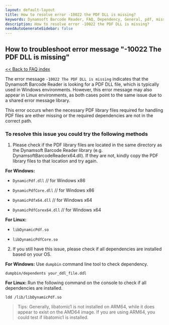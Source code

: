 ```yaml
---
layout: default-layout
title: How to resolve error -10022 the PDF DLL is missing?
keywords: Dynamsoft Barcode Reader, FAQ, Dependency, General, pdf, missing
description: How to resolve error -10022 the PDF DLL is missing?
needAutoGenerateSidebar: false
---
```


## How to troubleshoot error message "-10022 The PDF DLL is missing"

[<< Back to FAQ index](index.md)

The error message `-10022 The PDF DLL is missing` indicates that the Dynamsoft Barcode Reader is looking for a PDF DLL file, which is typically used in Windows environments. However, this error message may also appear in Linux environments, as both cases point to the same issue due to a shared error message library. 

This error occurs when the necessary PDF library files required for handling PDF files are either missing or the required dependencies are not in the correct path.

### To resolve this issue you could try the following methods

1. Please check if the PDF library files are located in the same directory as the Dynamsoft Barcode Reader library (e.g. DynamsoftBarcodeReaderx64.dll). If they are not, kindly copy the PDF library files to that location and try again. 
 
 **For Windows:**
 
 - `DynamicPdf.dll` // for Windows x86
 
 - `DynamicPdfCore.dll` // for Windows x86
 
 - `DynamicPdfx64.dll` // for Windows x64
 
 - `DynamicPdfCorex64.dll` // for Windows x64
 
 **For Linux:**
  
 - `libDynamicPdf.so`
 
 - `libDynamicPdfCore.so`
 
2. If you still have this issue, please check if all dependencies are installed based on your OS.
 
 **For Windows:**
 Use `dumpbin` command line tool to check dependency.
 
 ```
 dumpbin/dependents your_ddl_file.ddl
 ```
 
 **For Linux:**
 Run the following command on the console to check if all dependencies are installed.
 
 ```
 ldd /lib/libDynamicPdf.so
 ```
 
 > Tips:
 > Generally, libatomic1 is not installed on ARM64, while it does appear to exist on the AMD64 image. If you are using ARM64, you could test if libatomic1 is installed.
